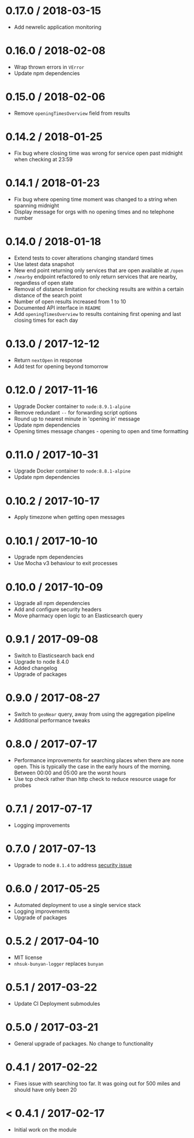 0.17.0 / 2018-03-15
===================
- Add newrelic application monitoring

0.16.0 / 2018-02-08
===================
- Wrap thrown errors in `VError`
- Update npm dependencies

0.15.0 / 2018-02-06
===================
- Remove `openingTimesOverview` field from results

0.14.2 / 2018-01-25
===================
- Fix bug where closing time was wrong for service open past midnight when checking at 23:59

0.14.1 / 2018-01-23
===================
- Fix bug where opening time moment was changed to a string when spanning midnight
- Display message for orgs with no opening times and no telephone number

0.14.0 / 2018-01-18
===================
- Extend tests to cover alterations changing standard times
- Use latest data snapshot
- New end point returning only services that are open available at `/open`
- `/nearby` endpoint refactored to only return services that are nearby, regardless of open state
- Removal of distance limitation for checking results are within a certain distance of the search point
- Number of open results increased from 1 to 10
- Documented API interface in `README`
- Add `openingTimesOverview` to results containing first opening and last closing times for each day

0.13.0 / 2017-12-12
===================
- Return `nextOpen` in response
- Add test for opening beyond tomorrow

0.12.0 / 2017-11-16
===================
- Upgrade Docker container to `node:8.9.1-alpine`
- Remove redundant `--` for forwarding script options
- Round up to nearest minute in 'opening in' message
- Update npm dependencies
- Opening times message changes - opening to open and time formatting

0.11.0 / 2017-10-31
===================
- Upgrade Docker container to `node:8.8.1-alpine`
- Update npm dependencies

0.10.2 / 2017-10-17
===================
- Apply timezone when getting open messages

0.10.1 / 2017-10-10
===================
- Upgrade npm dependencies
- Use Mocha v3 behaviour to exit processes

0.10.0 / 2017-10-09
===================
- Upgrade all npm dependencies
- Add and configure security headers
- Move pharmacy open logic to an Elasticsearch query

0.9.1 / 2017-09-08
==================
- Switch to Elasticsearch back end
- Upgrade to node 8.4.0
- Added changelog
- Upgrade of packages

0.9.0 / 2017-08-27
==================
- Switch to `geoNear` query, away from using the aggregation pipeline
- Additional performance tweaks

0.8.0 / 2017-07-17
==================
- Performance improvements for searching places when there are none open. This
  is typically the case in the early hours of the morning. Between 00:00 and
  05:00 are the worst hours
- Use tcp check rather than http check to reduce resource usage for probes

0.7.1 / 2017-07-17
==================
- Logging improvements

0.7.0 / 2017-07-13
==================
- Upgrade to node `8.1.4` to address
  [security issue](https://nodejs.org/en/blog/vulnerability/july-2017-security-releases/)

0.6.0 / 2017-05-25
==================
- Automated deployment to use a single service stack
- Logging improvements
- Upgrade of packages

0.5.2 / 2017-04-10
==================
- MIT license
- `nhsuk-bunyan-logger` replaces `bunyan`

0.5.1 / 2017-03-22
==================
- Update CI Deployment submodules

0.5.0 / 2017-03-21
==================
- General upgrade of packages. No change to functionality

0.4.1 / 2017-02-22
==================
- Fixes issue with searching too far. It was going out for 500 miles and should
  have only been 20

< 0.4.1 / 2017-02-17
====================
- Initial work on the module
